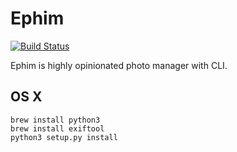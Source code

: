 # Ephim


[![Build Status](https://travis-ci.org/kirov/ephim.svg)](https://travis-ci.org/kirov/ephim)

Ephim is highly opinionated photo manager with CLI.


## OS X

    brew install python3
    brew install exiftool
    python3 setup.py install

